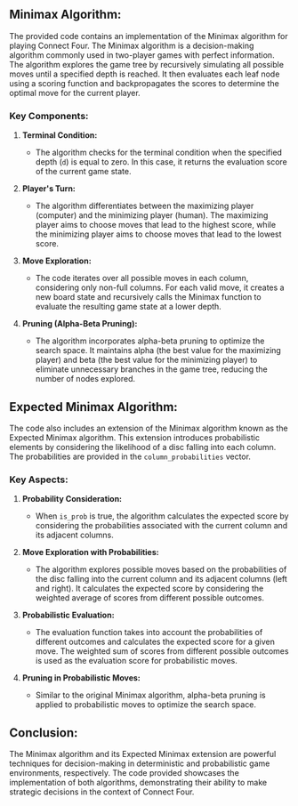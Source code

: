 ## Minimax Algorithm:

The provided code contains an implementation of the Minimax algorithm for playing Connect Four. The Minimax algorithm is a decision-making algorithm commonly used in two-player games with perfect information. The algorithm explores the game tree by recursively simulating all possible moves until a specified depth is reached. It then evaluates each leaf node using a scoring function and backpropagates the scores to determine the optimal move for the current player.

### Key Components:

1. **Terminal Condition:**
   - The algorithm checks for the terminal condition when the specified depth (`d`) is equal to zero. In this case, it returns the evaluation score of the current game state.

2. **Player's Turn:**
   - The algorithm differentiates between the maximizing player (computer) and the minimizing player (human). The maximizing player aims to choose moves that lead to the highest score, while the minimizing player aims to choose moves that lead to the lowest score.

3. **Move Exploration:**
   - The code iterates over all possible moves in each column, considering only non-full columns. For each valid move, it creates a new board state and recursively calls the Minimax function to evaluate the resulting game state at a lower depth.

4. **Pruning (Alpha-Beta Pruning):**
   - The algorithm incorporates alpha-beta pruning to optimize the search space. It maintains alpha (the best value for the maximizing player) and beta (the best value for the minimizing player) to eliminate unnecessary branches in the game tree, reducing the number of nodes explored.

## Expected Minimax Algorithm:

The code also includes an extension of the Minimax algorithm known as the Expected Minimax algorithm. This extension introduces probabilistic elements by considering the likelihood of a disc falling into each column. The probabilities are provided in the `column_probabilities` vector.

### Key Aspects:

1. **Probability Consideration:**
   - When `is_prob` is true, the algorithm calculates the expected score by considering the probabilities associated with the current column and its adjacent columns.

2. **Move Exploration with Probabilities:**
   - The algorithm explores possible moves based on the probabilities of the disc falling into the current column and its adjacent columns (left and right). It calculates the expected score by considering the weighted average of scores from different possible outcomes.

3. **Probabilistic Evaluation:**
   - The evaluation function takes into account the probabilities of different outcomes and calculates the expected score for a given move. The weighted sum of scores from different possible outcomes is used as the evaluation score for probabilistic moves.

4. **Pruning in Probabilistic Moves:**
   - Similar to the original Minimax algorithm, alpha-beta pruning is applied to probabilistic moves to optimize the search space.

## Conclusion:

The Minimax algorithm and its Expected Minimax extension are powerful techniques for decision-making in deterministic and probabilistic game environments, respectively. The code provided showcases the implementation of both algorithms, demonstrating their ability to make strategic decisions in the context of Connect Four.
